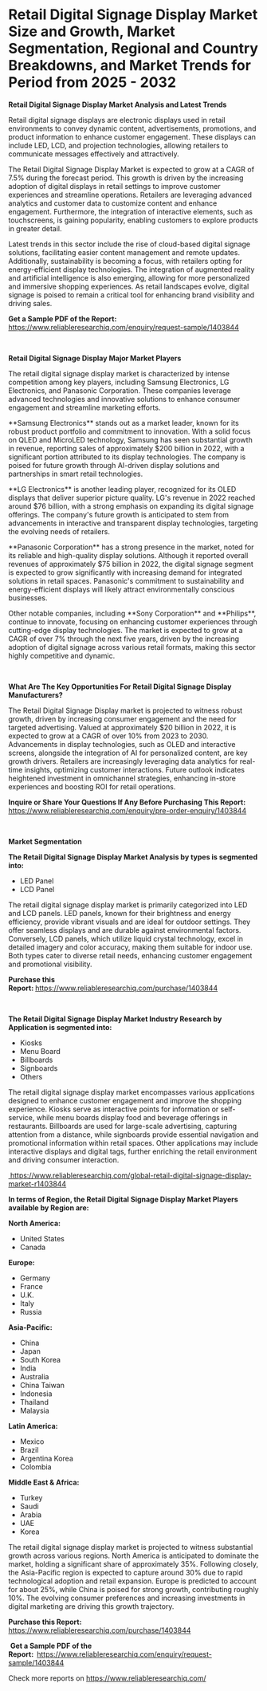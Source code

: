 <p><h1>Retail Digital Signage Display Market Size and Growth, Market Segmentation, Regional and Country Breakdowns, and Market Trends for Period from 2025 -  2032</h1></p><p><strong>Retail Digital Signage Display Market Analysis and Latest Trends</strong></p>
<p><p>Retail digital signage displays are electronic displays used in retail environments to convey dynamic content, advertisements, promotions, and product information to enhance customer engagement. These displays can include LED, LCD, and projection technologies, allowing retailers to communicate messages effectively and attractively.</p><p>The Retail Digital Signage Display Market is expected to grow at a CAGR of 7.5% during the forecast period. This growth is driven by the increasing adoption of digital displays in retail settings to improve customer experiences and streamline operations. Retailers are leveraging advanced analytics and customer data to customize content and enhance engagement. Furthermore, the integration of interactive elements, such as touchscreens, is gaining popularity, enabling customers to explore products in greater detail.</p><p>Latest trends in this sector include the rise of cloud-based digital signage solutions, facilitating easier content management and remote updates. Additionally, sustainability is becoming a focus, with retailers opting for energy-efficient display technologies. The integration of augmented reality and artificial intelligence is also emerging, allowing for more personalized and immersive shopping experiences. As retail landscapes evolve, digital signage is poised to remain a critical tool for enhancing brand visibility and driving sales.</p></p>
<p><strong>Get a Sample PDF of the Report:&nbsp;</strong> <a href="https://www.reliableresearchiq.com/enquiry/request-sample/1403844?utm_campaign=2285&utm_medium=2&utm_source=Github&utm_content=ia&utm_term=28032025&utm_id=retail-digital-signage-display">https://www.reliableresearchiq.com/enquiry/request-sample/1403844</a></p>
<p>&nbsp;</p>
<p><strong>Retail Digital Signage Display Major Market Players</strong></p>
<p><p>The retail digital signage display market is characterized by intense competition among key players, including Samsung Electronics, LG Electronics, and Panasonic Corporation. These companies leverage advanced technologies and innovative solutions to enhance consumer engagement and streamline marketing efforts.</p><p>**Samsung Electronics** stands out as a market leader, known for its robust product portfolio and commitment to innovation. With a solid focus on QLED and MicroLED technology, Samsung has seen substantial growth in revenue, reporting sales of approximately $200 billion in 2022, with a significant portion attributed to its display technologies. The company is poised for future growth through AI-driven display solutions and partnerships in smart retail technologies.</p><p>**LG Electronics** is another leading player, recognized for its OLED displays that deliver superior picture quality. LG's revenue in 2022 reached around $76 billion, with a strong emphasis on expanding its digital signage offerings. The company's future growth is anticipated to stem from advancements in interactive and transparent display technologies, targeting the evolving needs of retailers.</p><p>**Panasonic Corporation** has a strong presence in the market, noted for its reliable and high-quality display solutions. Although it reported overall revenues of approximately $75 billion in 2022, the digital signage segment is expected to grow significantly with increasing demand for integrated solutions in retail spaces. Panasonic's commitment to sustainability and energy-efficient displays will likely attract environmentally conscious businesses.</p><p>Other notable companies, including **Sony Corporation** and **Philips**, continue to innovate, focusing on enhancing customer experiences through cutting-edge display technologies. The market is expected to grow at a CAGR of over 7% through the next five years, driven by the increasing adoption of digital signage across various retail formats, making this sector highly competitive and dynamic.</p></p>
<p>&nbsp;</p>
<p><strong>What Are The Key Opportunities For Retail Digital Signage Display Manufacturers?</strong></p>
<p><p>The Retail Digital Signage Display market is projected to witness robust growth, driven by increasing consumer engagement and the need for targeted advertising. Valued at approximately $20 billion in 2022, it is expected to grow at a CAGR of over 10% from 2023 to 2030. Advancements in display technologies, such as OLED and interactive screens, alongside the integration of AI for personalized content, are key growth drivers. Retailers are increasingly leveraging data analytics for real-time insights, optimizing customer interactions. Future outlook indicates heightened investment in omnichannel strategies, enhancing in-store experiences and boosting ROI for retail operations.</p></p>
<p><strong>Inquire or Share Your Questions If Any Before Purchasing This Report:</strong> <a href="https://www.reliableresearchiq.com/enquiry/pre-order-enquiry/1403844?utm_campaign=2285&utm_medium=2&utm_source=Github&utm_content=ia&utm_term=28032025&utm_id=retail-digital-signage-display">https://www.reliableresearchiq.com/enquiry/pre-order-enquiry/1403844</a></p>
<p>&nbsp;</p>
<p><strong>Market Segmentation</strong></p>
<p><strong>The Retail Digital Signage Display Market Analysis by types is segmented into:</strong></p>
<p><ul><li>LED Panel</li><li>LCD Panel</li></ul></p>
<p><p>The retail digital signage display market is primarily categorized into LED and LCD panels. LED panels, known for their brightness and energy efficiency, provide vibrant visuals and are ideal for outdoor settings. They offer seamless displays and are durable against environmental factors. Conversely, LCD panels, which utilize liquid crystal technology, excel in detailed imagery and color accuracy, making them suitable for indoor use. Both types cater to diverse retail needs, enhancing customer engagement and promotional visibility.</p></p>
<p><strong>Purchase this Report:&nbsp;</strong><a href="https://www.reliableresearchiq.com/purchase/1403844?utm_campaign=2285&utm_medium=2&utm_source=Github&utm_content=ia&utm_term=28032025&utm_id=retail-digital-signage-display">https://www.reliableresearchiq.com/purchase/1403844</a></p>
<p>&nbsp;</p>
<p><strong>The Retail Digital Signage Display Market Industry Research by Application is segmented into:</strong></p>
<p><ul><li>Kiosks</li><li>Menu Board</li><li>Billboards</li><li>Signboards</li><li>Others</li></ul></p>
<p><p>The retail digital signage display market encompasses various applications designed to enhance customer engagement and improve the shopping experience. Kiosks serve as interactive points for information or self-service, while menu boards display food and beverage offerings in restaurants. Billboards are used for large-scale advertising, capturing attention from a distance, while signboards provide essential navigation and promotional information within retail spaces. Other applications may include interactive displays and digital tags, further enriching the retail environment and driving consumer interaction.</p></p>
<p><a href="https://www.reliableresearchiq.com/global-retail-digital-signage-display-market-r1403844?utm_campaign=2285&utm_medium=2&utm_source=Github&utm_content=ia&utm_term=28032025&utm_id=retail-digital-signage-display">&nbsp;https://www.reliableresearchiq.com/global-retail-digital-signage-display-market-r1403844</a></p>
<p><strong>In terms of Region, the Retail Digital Signage Display Market Players available by Region are:</strong></p>
<p>
    <p> <strong> North America: </strong>
        <ul>
            <li>United States</li>
            <li>Canada</li>
        </ul>
        </p> 
    <p> <strong> Europe: </strong>
        <ul>
            <li>Germany</li>
            <li>France</li>
            <li>U.K.</li>
            <li>Italy</li>
            <li>Russia</li>
        </ul>
        </p> 
    <p> <strong> Asia-Pacific: </strong>
        <ul>
            <li>China</li>
            <li>Japan</li>
            <li>South Korea</li>
            <li>India</li>
            <li>Australia</li>
            <li>China Taiwan</li>
            <li>Indonesia</li>
            <li>Thailand</li>
            <li>Malaysia</li>
        </ul>
        </p> 
    <p> <strong> Latin America: </strong>
        <ul>
            <li>Mexico</li>
            <li>Brazil</li>
            <li>Argentina Korea</li>
            <li>Colombia</li>
        </ul>
        </p> 
    <p> <strong> Middle East & Africa: </strong>
        <ul>
            <li>Turkey</li>
            <li>Saudi</li>
            <li>Arabia</li>
            <li>UAE</li>
            <li>Korea</li>
        </ul>
    </p>
    </p>
<p><p>The retail digital signage display market is projected to witness substantial growth across various regions. North America is anticipated to dominate the market, holding a significant share of approximately 35%. Following closely, the Asia-Pacific region is expected to capture around 30% due to rapid technological adoption and retail expansion. Europe is predicted to account for about 25%, while China is poised for strong growth, contributing roughly 10%. The evolving consumer preferences and increasing investments in digital marketing are driving this growth trajectory.</p></p>
<p><strong>Purchase this Report: </strong><a href="https://www.reliableresearchiq.com/purchase/1403844?utm_campaign=2285&utm_medium=2&utm_source=Github&utm_content=ia&utm_term=28032025&utm_id=retail-digital-signage-display">https://www.reliableresearchiq.com/purchase/1403844</a></p>
<p>&nbsp;<strong>Get a Sample PDF of the Report:&nbsp;&nbsp;</strong><a href="https://www.reliableresearchiq.com/enquiry/request-sample/1403844?utm_campaign=2285&utm_medium=2&utm_source=Github&utm_content=ia&utm_term=28032025&utm_id=retail-digital-signage-display">https://www.reliableresearchiq.com/enquiry/request-sample/1403844</a></p>
<p><strong></strong></p>
<p>Check more reports on <a href="https://www.reliableresearchiq.com/?utm_campaign=2285&utm_medium=2&utm_source=Github&utm_content=ia&utm_term=28032025&utm_id=retail-digital-signage-display">https://www.reliableresearchiq.com/</a></p>